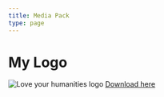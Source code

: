 ```yaml
---
title: Media Pack
type: page
---
```

# My Logo
![Love your humanities logo](/img/uploads/favicon-32x32.png "Love Your Humanities")
[Download here](/img/uploads/favicon-32x32.png)

